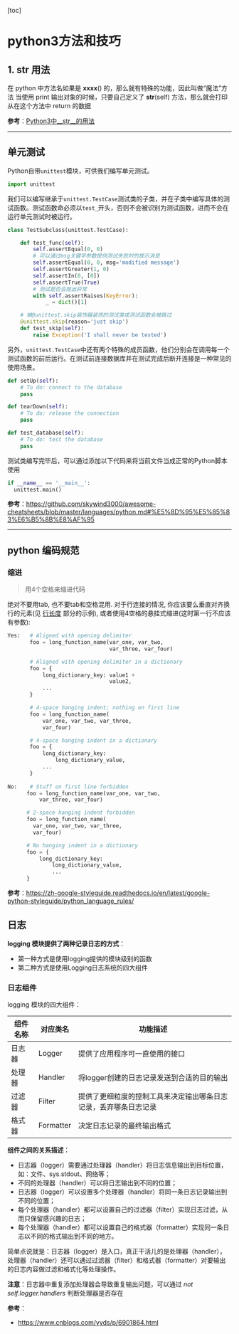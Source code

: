 [toc]

# python3方法和技巧

## 1. __str__ 用法

在 python 中方法名如果是 __xxxx__() 的，那么就有特殊的功能，因此叫做“魔法”方法
当使用 print 输出对象的时候，只要自己定义了 __str__(self) 方法，那么就会打印从在这个方法中 return 的数据

**参考**：[Python3中__str__的用法](https://blog.csdn.net/qq_37616069/article/details/79387010)

---

## 单元测试

Python自带`unittest`模块，可供我们编写单元测试。

```python
import unittest
```

我们可以编写继承于`unittest.TestCase`测试类的子类，并在子类中编写具体的测试函数。测试函数命必须以`test_`开头，否则不会被识别为测试函数，进而不会在运行单元测试时被运行。

```python
class TestSubclass(unittest.TestCase):

    def test_func(self):
        self.assertEqual(0, 0)
        # 可以通过msg关键字参数提供测试失败时的提示消息
        self.assertEqual(0, 0, msg='modified message')
        self.assertGreater(1, 0)
        self.assertIn(0, [0])
        self.assertTrue(True)
        # 测试是否会抛出异常
        with self.assertRaises(KeyError):
            _ = dict()[1]

    # 被@unittest.skip装饰器装饰的测试类或测试函数会被跳过
    @unittest.skip(reason='just skip')
    def test_skip(self):
        raise Exception('I shall never be tested')
```

另外，`unittest.TestCase`中还有两个特殊的成员函数，他们分别会在调用每一个测试函数的前后运行。在测试前连接数据库并在测试完成后断开连接是一种常见的使用场景。

```python
def setUp(self):
    # To do: connect to the database
    pass

def tearDown(self):
    # To do: release the connection
    pass

def test_database(self):
    # To do: test the database
    pass
```

测试类编写完毕后，可以通过添加以下代码来将当前文件当成正常的Python脚本使用

```python
if __name__ == '__main__':
  unittest.main()
```

**参考**：https://github.com/skywind3000/awesome-cheatsheets/blob/master/languages/python.md#%E5%8D%95%E5%85%83%E6%B5%8B%E8%AF%95

---

## python 编码规范

### 缩进

> 用4个空格来缩进代码

绝对不要用tab, 也不要tab和空格混用. 对于行连接的情况, 你应该要么垂直对齐换行的元素(见 [行长度](https://zh-google-styleguide.readthedocs.io/en/latest/google-python-styleguide/python_style_rules/#line-length) 部分的示例), 或者使用4空格的悬挂式缩进(这时第一行不应该有参数):

```python
Yes:   # Aligned with opening delimiter
       foo = long_function_name(var_one, var_two,
                                var_three, var_four)

       # Aligned with opening delimiter in a dictionary
       foo = {
           long_dictionary_key: value1 +
                                value2,
           ...
       }

       # 4-space hanging indent; nothing on first line
       foo = long_function_name(
           var_one, var_two, var_three,
           var_four)

       # 4-space hanging indent in a dictionary
       foo = {
           long_dictionary_key:
               long_dictionary_value,
           ...
       }
       
No:    # Stuff on first line forbidden
      foo = long_function_name(var_one, var_two,
          var_three, var_four)

      # 2-space hanging indent forbidden
      foo = long_function_name(
        var_one, var_two, var_three,
        var_four)

      # No hanging indent in a dictionary
      foo = {
          long_dictionary_key:
              long_dictionary_value,
              ...
      }
```

**参考**：https://zh-google-styleguide.readthedocs.io/en/latest/google-python-styleguide/python_language_rules/

## 日志

**logging 模块提供了两种记录日志的方式**：

- 第一种方式是使用logging提供的模块级别的函数
- 第二种方式是使用Logging日志系统的四大组件

### 日志组件

logging 模块的四大组件：

| 组件名称 | 对应类名  | 功能描述                                                     |
| -------- | --------- | ------------------------------------------------------------ |
| 日志器   | Logger    | 提供了应用程序可一直使用的接口                               |
| 处理器   | Handler   | 将logger创建的日志记录发送到合适的目的输出                   |
| 过滤器   | Filter    | 提供了更细粒度的控制工具来决定输出哪条日志记录，丢弃哪条日志记录 |
| 格式器   | Formatter | 决定日志记录的最终输出格式                                   |

**组件之间的关系描述**：

- 日志器（logger）需要通过处理器（handler）将日志信息输出到目标位置，如：文件、sys.stdout、网络等；
- 不同的处理器（handler）可以将日志输出到不同的位置；
- 日志器（logger）可以设置多个处理器（handler）将同一条日志记录输出到不同的位置；
- 每个处理器（handler）都可以设置自己的过滤器（filter）实现日志过滤，从而只保留感兴趣的日志；
- 每个处理器（handler）都可以设置自己的格式器（formatter）实现同一条日志以不同的格式输出到不同的地方。

简单点说就是：日志器（logger）是入口，真正干活儿的是处理器（handler），处理器（handler）还可以通过过滤器（filter）和格式器（formatter）对要输出的日志内容做过滤和格式化等处理操作。

**注意**：日志器中重复添加处理器会导致重复输出问题，可以通过 *not self.logger.handlers* 判断处理器是否存在

**参考**：

- https://www.cnblogs.com/yyds/p/6901864.html
